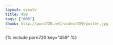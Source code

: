 ```yaml
--- 
layout: sieutv
title: 459
tags: ["000"]
thumb: http://porn720.net/video/459/poster.jpg
---
```

{% include porn720 key="459" %} 
